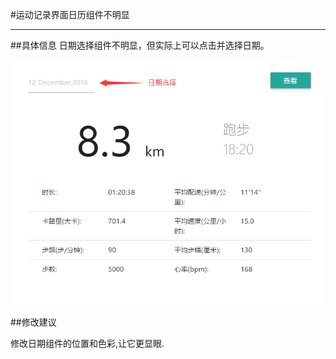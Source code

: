 #运动记录界面日历组件不明显

---

##具体信息
日期选择组件不明显，但实际上可以点击并选择日期。

![](/assets/运动记录日期选择.png)

##修改建议

修改日期组件的位置和色彩,让它更显眼.

